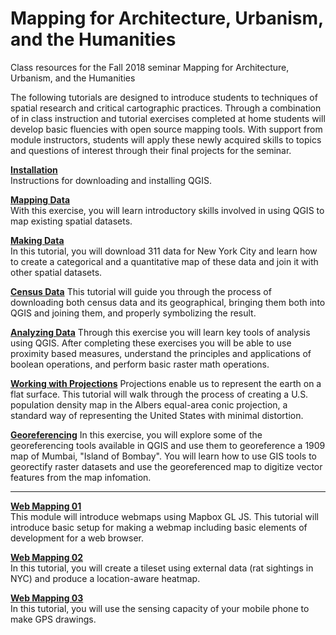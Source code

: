 # Mapping for Architecture, Urbanism, and the Humanities
Class resources for the Fall 2018 seminar Mapping for Architecture, Urbanism, and the Humanities

The following tutorials are designed to introduce students to techniques of spatial research and critical cartographic practices. Through a combination of in class instruction and tutorial exercises completed at home students will develop basic fluencies with open source mapping tools. With support from module instructors, students will apply these newly acquired skills to topics and questions of interest through their final projects for the seminar. 

**[Installation](01_QGIS.md)**  
Instructions for downloading and installing QGIS.

**[Mapping Data](02_PopulationMap.md)**  
With this exercise, you will learn introductory skills involved in using QGIS to map existing spatial datasets.

**[Making Data](03_MakingData.md)**  
In this tutorial, you will download 311 data for New York City and learn how to create a categorical and a quantitative map of these data and join it with other spatial datasets.

**[Census Data](04_CensusData.md)**
This tutorial will guide you through the process of downloading both census data and its geographical, bringing them both into QGIS and joining them, and properly symbolizing the result.

**[Analyzing Data](05_AnalysisTools.md)**
Through this exercise you will learn key tools of analysis using QGIS. After completing these exercises you will be able to use proximity based measures, understand the principles and applications of boolean operations, and perform basic raster math operations.

**[Working with Projections](06_Projections.md)**
Projections enable us to represent the earth on a flat surface. This tutorial will walk through the process of creating a U.S. population density map in the Albers equal-area conic projection, a standard way of representing the United States with minimal distortion.

**[Georeferencing](07_Georeferencing.md)**
In this exercise, you will explore some of the georeferencing tools available in QGIS and use them to georeference a 1909 map of Mumbai, "Island of Bombay". You will learn how to use GIS tools to georectify raster datasets and use the georeferenced map to digitize vector features from the map infomation.

----

**[Web Mapping 01](08_WebMapping1.md)**  
This module will introduce webmaps using Mapbox GL JS. This tutorial will introduce basic setup for making a webmap including basic elements of development for a web browser. 

**[Web Mapping 02](09_WebMapping2.md)**  
In this tutorial, you will create a tileset using external data (rat sightings in NYC) and produce a location-aware heatmap.

**[Web Mapping 03](10_WebMapping2.md)**  
In this tutorial, you will use the sensing capacity of your mobile phone to make GPS drawings.
